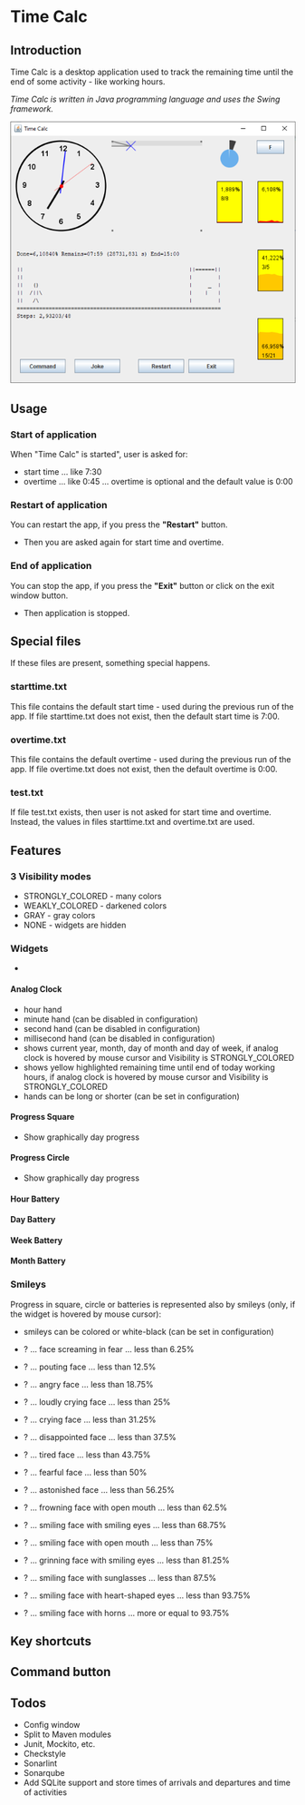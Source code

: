 # Time Calc

## Introduction

Time Calc is a desktop application used to track the remaining time until the end of some activity - like working hours.

_Time Calc is written in Java programming language and uses the Swing framework._

![Tux, the Linux mascot](images/screenshot.png)
## Usage

### Start of application

When "Time Calc" is started", user is asked for:
 - start time ... like 7:30
 - overtime ... like 0:45 ... overtime is optional and the default value is 0:00

### Restart of application

You can restart the app, if you press the **"Restart"** button.
 - Then you are asked again for start time and overtime.

### End of application

You can stop the app, if you press the **"Exit"** button or click on the exit window button.
- Then application is stopped.


## Special files

If these files are present, something special happens.

### starttime.txt

This file contains the default start time - used during the previous run of the app. 
If file starttime.txt does not exist, then the default start time is 7:00.

### overtime.txt

This file contains the default overtime - used during the previous run of the app.
If file overtime.txt does not exist, then the default overtime is 0:00.

### test.txt
If file test.txt exists, then user is not asked for start time and overtime. Instead, the values in files starttime.txt and overtime.txt are used.

## Features

### 3 Visibility modes

 * STRONGLY_COLORED - many colors 
 * WEAKLY_COLORED - darkened colors
 * GRAY - gray colors
 * NONE - widgets are hidden

### Widgets

 * 
#### Analog Clock

 * hour hand
 * minute hand (can be disabled in configuration)
 * second hand (can be disabled in configuration)
 * millisecond hand  (can be disabled in configuration)
 * shows current year, month, day of month and day of week, if analog clock is hovered by mouse cursor and Visibility is STRONGLY_COLORED
 * shows yellow highlighted remaining time until end of today working hours, if analog clock is hovered by mouse cursor and Visibility is STRONGLY_COLORED
 * hands can be long or shorter (can be set in configuration)

#### Progress Square
 * Show graphically day progress

#### Progress Circle

 * Show graphically day progress

#### Hour Battery

#### Day Battery

#### Week Battery

#### Month Battery

### Smileys

Progress in square, circle or batteries is represented also by smileys (only, if the widget is hovered by mouse cursor):
 * smileys can be colored or white-black (can be set in configuration)

* ? ... face screaming in fear ... less than 6.25%
* ? ... pouting face ... less than 12.5%
* ? ... angry face ... less than 18.75%
* ? ... loudly crying face ... less than 25%
* ? ... crying face ... less than 31.25%
* ? ... disappointed face ... less than 37.5%
* ? ... tired face ... less than 43.75%
* ? ... fearful face ... less than 50%
* ? ... astonished face ... less than 56.25%
* ? ... frowning face with open mouth ... less than 62.5%
* ? ... smiling face with smiling eyes ... less than 68.75%
* ? ... smiling face with open mouth ... less than 75%
* ? ... grinning face with smiling eyes ... less than 81.25%
* ? ... smiling face with sunglasses ... less than 87.5%
* ? ... smiling face with heart-shaped eyes ... less than 93.75%
* ? ... smiling face with horns ... more or equal to 93.75%

## Key shortcuts

## Command button

## Todos

 * Config window
 * Split to Maven modules
 * Junit, Mockito, etc.
 * Checkstyle
 * Sonarlint
 * Sonarqube
 * Add SQLite support and store times of arrivals and departures and time of activities

